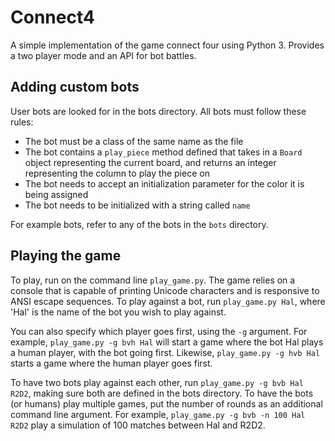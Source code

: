# Connect4

A simple implementation of the game connect four using Python 3. Provides a two player mode and an API for bot battles.

## Adding custom bots

User bots are looked for in the bots directory. All bots must follow these rules:

* The bot must be a class of the same name as the file
* The bot contains a `play_piece` method defined that takes in a `Board` object representing the current board, and returns an integer representing the column to play the piece on
* The bot needs to accept an initialization parameter for the color it is being assigned
* The bot needs to be initialized with a string called `name`

For example bots, refer to any of the bots in the `bots` directory.

## Playing the game

To play, run on the command line `play_game.py`. The game relies on a console that is capable of printing Unicode characters and is responsive to ANSI escape sequences. To play against a bot, run `play_game.py Hal`, where 'Hal' is the name of the bot you wish to play against.

You can also specify which player goes first, using the `-g` argument. For example,
`play_game.py -g bvh Hal` will start a game where the bot Hal plays a human player,
with the bot going first. Likewise, `play_game.py -g hvb Hal` starts a game where
the human player goes first.

To have two bots play against each other, run `play_game.py -g bvb Hal R2D2`, making sure both are defined in the bots directory. To have the bots (or humans) play multiple games, put the number of rounds as an additional command line argument. For example, `play_game.py -g bvb -n 100 Hal R2D2` play a simulation of 100 matches between Hal and R2D2.
